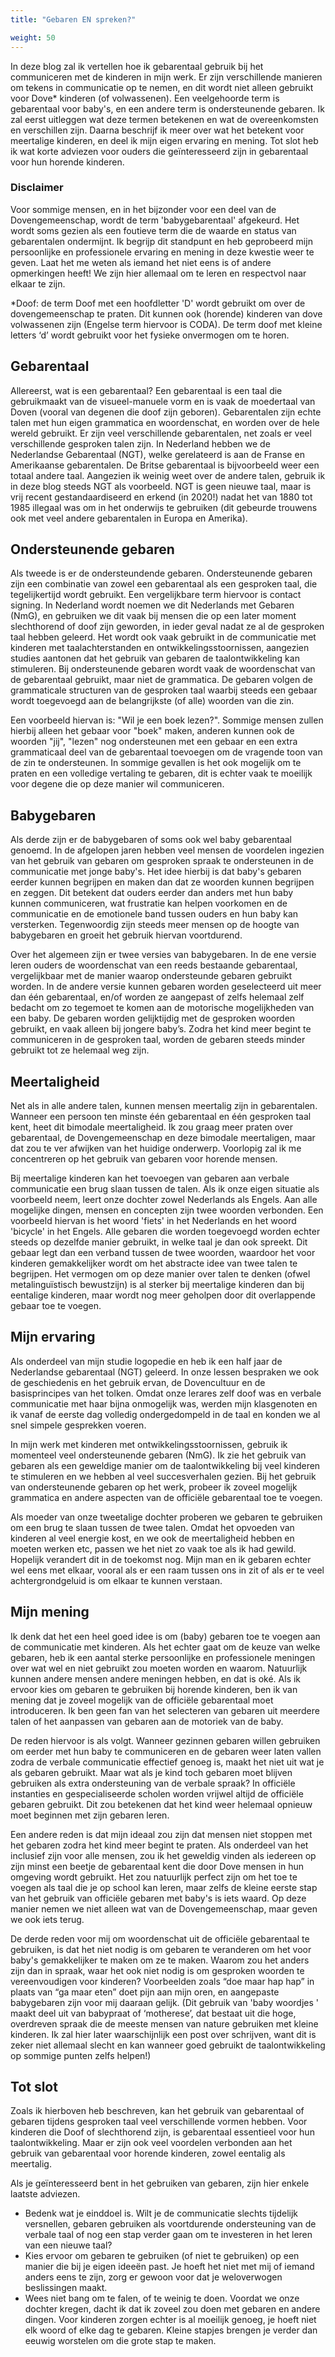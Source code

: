 ```yaml
---
title: "Gebaren EN spreken?"

weight: 50
---
```


In deze blog zal ik vertellen hoe ik gebarentaal gebruik bij het communiceren met de kinderen in mijn werk. Er zijn verschillende manieren om tekens in communicatie op te nemen, en dit wordt niet alleen gebruikt voor Dove\* kinderen (of volwassenen). Een veelgehoorde term is gebarentaal voor baby's, en een andere term is ondersteunende gebaren. Ik zal eerst uitleggen wat deze termen betekenen en wat de overeenkomsten en verschillen zijn. Daarna beschrijf ik meer over wat het betekent voor meertalige kinderen, en deel ik mijn eigen ervaring en mening. Tot slot heb ik wat korte adviezen voor ouders die geïnteresseerd zijn in gebarentaal voor hun horende kinderen.

### Disclaimer

Voor sommige mensen, en in het bijzonder voor een deel van de Dovengemeenschap, wordt de term 'babygebarentaal' afgekeurd. Het wordt soms gezien als een foutieve term die de waarde en status van gebarentalen ondermijnt. Ik begrijp dit standpunt en heb geprobeerd mijn persoonlijke en professionele ervaring en mening in deze kwestie weer te geven. Laat het me weten als iemand het niet eens is of andere opmerkingen heeft! We zijn hier allemaal om te leren en respectvol naar elkaar te zijn.

\*Doof: de term Doof met een hoofdletter 'D' wordt gebruikt om over de dovengemeenschap te praten. Dit kunnen ook (horende) kinderen van dove volwassenen zijn (Engelse term hiervoor is CODA). De term doof met kleine letters ‘d’ wordt gebruikt voor het fysieke onvermogen om te horen.

## Gebarentaal

Allereerst, wat is een gebarentaal? Een gebarentaal is een taal die gebruikmaakt van de visueel-manuele vorm en is vaak de moedertaal van Doven (vooral van degenen die doof zijn geboren). Gebarentalen zijn echte talen met hun eigen grammatica en woordenschat, en worden over de hele wereld gebruikt. Er zijn veel verschillende gebarentalen, net zoals er veel verschillende gesproken talen zijn. In Nederland hebben we de Nederlandse Gebarentaal (NGT), welke gerelateerd is aan de Franse en Amerikaanse gebarentalen. De Britse gebarentaal is bijvoorbeeld weer een totaal andere taal. Aangezien ik weinig weet over de andere talen, gebruik ik in deze blog steeds NGT als voorbeeld. NGT is geen nieuwe taal, maar is vrij recent gestandaardiseerd en erkend (in 2020!) nadat het van 1880 tot 1985 illegaal was om in het onderwijs te gebruiken (dit gebeurde trouwens ook met veel andere gebarentalen in Europa en Amerika).

## Ondersteunende gebaren

Als tweede is er de ondersteundende gebaren. Ondersteunende gebaren zijn een combinatie van zowel een gebarentaal als een gesproken taal, die tegelijkertijd wordt gebruikt. Een vergelijkbare term hiervoor is contact signing. In Nederland wordt noemen we dit Nederlands met Gebaren (NmG), en gebruiken we dit vaak bij mensen die op een later moment slechthorend of doof zijn geworden, in ieder geval nadat ze al de gesproken taal hebben geleerd. Het wordt ook vaak gebruikt in de communicatie met kinderen met taalachterstanden en ontwikkelingsstoornissen, aangezien studies aantonen dat het gebruik van gebaren de taalontwikkeling kan stimuleren. Bij ondersteunende gebaren wordt vaak de woordenschat van de gebarentaal gebruikt, maar niet de grammatica. De gebaren volgen de grammaticale structuren van de gesproken taal waarbij steeds een gebaar wordt toegevoegd aan de belangrijkste (of alle) woorden van die zin.

Een voorbeeld hiervan is: "Wil je een boek lezen?". Sommige mensen zullen hierbij alleen het gebaar voor "boek" maken, anderen kunnen ook de woorden "jij", "lezen" nog ondersteunen met een gebaar en een extra grammaticaal deel van de gebarentaal toevoegen om de vragende toon van de zin te ondersteunen. In sommige gevallen is het ook mogelijk om te praten en een volledige vertaling te gebaren, dit is echter vaak te moeilijk voor degene die op deze manier wil communiceren.

## Babygebaren

Als derde zijn er de babygebaren of soms ook wel baby gebarentaal genoemd. In de afgelopen jaren hebben veel mensen de voordelen ingezien van het gebruik van gebaren om gesproken spraak te ondersteunen in de communicatie met jonge baby's. Het idee hierbij is dat baby's gebaren eerder kunnen begrijpen en maken dan dat ze woorden kunnen begrijpen en zeggen. Dit betekent dat ouders eerder dan anders met hun baby kunnen communiceren, wat frustratie kan helpen voorkomen en de communicatie en de emotionele band tussen ouders en hun baby kan versterken. Tegenwoordig zijn steeds meer mensen op de hoogte van babygebaren en groeit het gebruik hiervan voortdurend.

Over het algemeen zijn er twee versies van babygebaren. In de ene versie leren ouders de woordenschat van een reeds bestaande gebarentaal, vergelijkbaar met de manier waarop ondersteunde gebaren gebruikt worden. In de andere versie kunnen gebaren worden geselecteerd uit meer dan één gebarentaal, en/of worden ze aangepast of zelfs helemaal zelf bedacht om zo tegemoet te komen aan de motorische mogelijkheden van een baby. De gebaren worden gelijktijdig met de gesproken woorden gebruikt, en vaak alleen bij jongere baby’s. Zodra het kind meer begint te communiceren in de gesproken taal, worden de gebaren steeds minder gebruikt tot ze helemaal weg zijn.

## Meertaligheid

Net als in alle andere talen, kunnen mensen meertalig zijn in gebarentalen. Wanneer een persoon ten minste één gebarentaal en één gesproken taal kent, heet dit bimodale meertaligheid. Ik zou graag meer praten over gebarentaal, de Dovengemeenschap en deze bimodale meertaligen, maar dat zou te ver afwijken van het huidige onderwerp. Voorlopig zal ik me concentreren op het gebruik van gebaren voor horende mensen.

Bij meertalige kinderen kan het toevoegen van gebaren aan verbale communicatie een brug slaan tussen de talen. Als ik onze eigen situatie als voorbeeld neem, leert onze dochter zowel Nederlands als Engels. Aan alle mogelijke dingen, mensen en concepten zijn twee woorden verbonden. Een voorbeeld hiervan is het woord 'fiets' in het Nederlands en het woord 'bicycle' in het Engels. Alle gebaren die worden toegevoegd worden echter steeds op dezelfde manier gebruikt, in welke taal je dan ook spreekt. Dit gebaar legt dan een verband tussen de twee woorden, waardoor het voor kinderen gemakkelijker wordt om het abstracte idee van twee talen te begrijpen. Het vermogen om op deze manier over talen te denken (ofwel metalinguïstisch bewustzijn) is al sterker bij meertalige kinderen dan bij eentalige kinderen, maar wordt nog meer geholpen door dit overlappende gebaar toe te voegen.

## Mijn ervaring

Als onderdeel van mijn studie logopedie en heb ik een half jaar de Nederlandse gebarentaal (NGT) geleerd. In onze lessen bespraken we ook de geschiedenis en het gebruik ervan, de Dovencultuur en de basisprincipes van het tolken. Omdat onze lerares zelf doof was en verbale communicatie met haar bijna onmogelijk was, werden mijn klasgenoten en ik vanaf de eerste dag volledig ondergedompeld in de taal en konden we al snel simpele gesprekken voeren.

In mijn werk met kinderen met ontwikkelingsstoornissen, gebruik ik momenteel veel ondersteunende gebaren (NmG). Ik zie het gebruik van gebaren als een geweldige manier om de taalontwikkeling bij veel kinderen te stimuleren en we hebben al veel succesverhalen gezien. Bij het gebruik van ondersteunende gebaren op het werk, probeer ik zoveel mogelijk grammatica en andere aspecten van de officiële gebarentaal toe te voegen.

Als moeder van onze tweetalige dochter proberen we gebaren te gebruiken om een ​​brug te slaan tussen de twee talen. Omdat het opvoeden van kinderen al veel energie kost, en we ook de meertaligheid hebben en moeten werken etc, passen we het niet zo vaak toe als ik had gewild. Hopelijk verandert dit in de toekomst nog. Mijn man en ik gebaren echter wel eens met elkaar, vooral als er een raam tussen ons in zit of als er te veel achtergrondgeluid is om elkaar te kunnen verstaan.

## Mijn mening

Ik denk dat het een heel goed idee is om (baby) gebaren toe te voegen aan de communicatie met kinderen. Als het echter gaat om de keuze van welke gebaren, heb ik een aantal sterke persoonlijke en professionele meningen over wat wel en niet gebruikt zou moeten worden en waarom. Natuurlijk kunnen andere mensen andere meningen hebben, en dat is oké.
Als ik ervoor kies om gebaren te gebruiken bij horende kinderen, ben ik van mening dat je zoveel mogelijk van de officiële gebarentaal moet introduceren. Ik ben geen fan van het selecteren van gebaren uit meerdere talen of het aanpassen van gebaren aan de motoriek van de baby.

De reden hiervoor is als volgt. Wanneer gezinnen gebaren willen gebruiken om eerder met hun baby te communiceren en de gebaren weer laten vallen zodra de verbale communicatie effectief genoeg is, maakt het niet uit wat je als gebaren gebruikt. Maar wat als je kind toch gebaren moet blijven gebruiken als extra ondersteuning van de verbale spraak? In officiële instanties en gespecialiseerde scholen worden vrijwel altijd de officiële gebaren gebruikt. Dit zou betekenen dat het kind weer helemaal opnieuw moet beginnen met zijn gebaren leren.

Een andere reden is dat mijn ideaal zou zijn dat mensen niet stoppen met het gebaren zodra het kind meer begint te praten. Als onderdeel van het inclusief zijn voor alle mensen, zou ik het geweldig vinden als iedereen op zijn minst een beetje de gebarentaal kent die door Dove mensen in hun omgeving wordt gebruikt. Het zou natuurlijk perfect zijn om het toe te voegen als taal die je op school kan leren, maar zelfs de kleine eerste stap van het gebruik van officiële gebaren met baby's is iets waard. Op deze manier nemen we niet alleen wat van de Dovengemeenschap, maar geven we ook iets terug.

De derde reden voor mij om woordenschat uit de officiële gebarentaal te gebruiken, is dat het niet nodig is om gebaren te veranderen om het voor baby's gemakkelijker te maken om ze te maken. Waarom zou het anders zijn dan in spraak, waar het ook niet nodig is om gesproken woorden te vereenvoudigen voor kinderen? Voorbeelden zoals “doe maar hap hap” in plaats van “ga maar eten” doet pijn aan mijn oren, en aangepaste babygebaren zijn voor mij daaraan gelijk. (Dit gebruik van 'baby woordjes ' maakt deel uit van babypraat of ‘motherese’, dat bestaat uit die hoge, overdreven spraak die de meeste mensen van nature gebruiken met kleine kinderen. Ik zal hier later waarschijnlijk een post over schrijven, want dit is zeker niet allemaal slecht en kan wanneer goed gebruikt de taalontwikkeling op sommige punten zelfs helpen!)

## Tot slot

Zoals ik hierboven heb beschreven, kan het gebruik van gebarentaal of gebaren tijdens gesproken taal veel verschillende vormen hebben. Voor kinderen die Doof of slechthorend zijn, is gebarentaal essentieel voor hun taalontwikkeling. Maar er zijn ook veel voordelen verbonden aan het gebruik van gebarentaal voor horende kinderen, zowel eentalig als meertalig.

Als je geïnteresseerd bent in het gebruiken van gebaren, zijn hier enkele laatste adviezen.

- Bedenk wat je einddoel is. Wilt je de communicatie slechts tijdelijk versnellen, gebaren gebruiken als voortdurende ondersteuning van de verbale taal of nog een stap verder gaan om te investeren in het leren van een nieuwe taal?
- Kies ervoor om gebaren te gebruiken (of niet te gebruiken) op een manier die bij je eigen ideeën past. Je hoeft het niet met mij of iemand anders eens te zijn, zorg er gewoon voor dat je weloverwogen beslissingen maakt.
- Wees niet bang om te falen, of te weinig te doen. Voordat we onze dochter kregen, dacht ik dat ik zoveel zou doen met gebaren en andere dingen. Voor kinderen zorgen echter is al moeilijk genoeg, je hoeft niet elk woord of elke dag te gebaren. Kleine stapjes brengen je verder dan eeuwig worstelen om die grote stap te maken.
